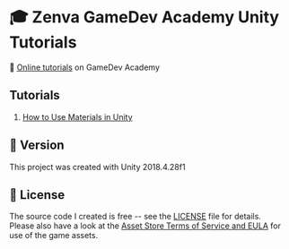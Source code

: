 # :mortar_board: Zenva GameDev Academy Unity Tutorials

:link: [Online tutorials][tutorials] on GameDev Academy

## Tutorials

1. [How to Use Materials in Unity](https://gamedevacademy.org/how-to-use-materials-in-unity/)

## :memo: Version

This project was created with Unity 2018.4.28f1

## :page_with_curl: License

The source code I created is free -- see the [LICENSE](LICENSE) file for details.  
Please also have a look at the [Asset Store Terms of Service and EULA](https://unity3d.com/legal/as_terms) for use of the game assets.

[tutorials]: https://gamedevacademy.org/category/unity-tutorials/
